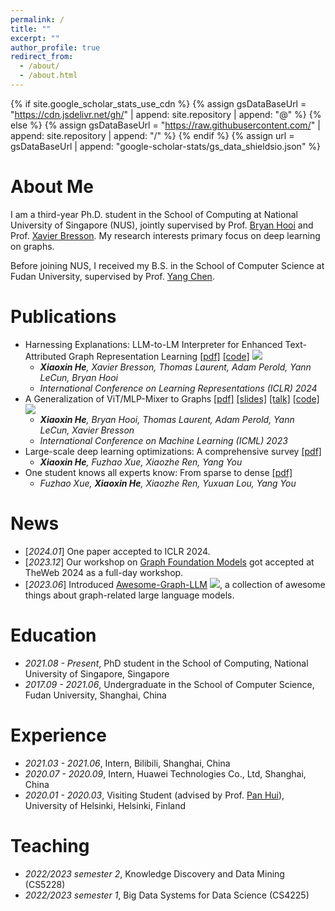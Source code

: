 ```yaml
---
permalink: /
title: ""
excerpt: ""
author_profile: true
redirect_from: 
  - /about/
  - /about.html
---
```


{% if site.google_scholar_stats_use_cdn %}
{% assign gsDataBaseUrl = "https://cdn.jsdelivr.net/gh/" | append: site.repository | append: "@" %}
{% else %}
{% assign gsDataBaseUrl = "https://raw.githubusercontent.com/" | append: site.repository | append: "/" %}
{% endif %}
{% assign url = gsDataBaseUrl | append: "google-scholar-stats/gs_data_shieldsio.json" %}

<span class='anchor' id='about-me'></span>

# About Me
I am a third-year Ph.D. student in the School of Computing at National University of Singapore (NUS), jointly supervised by Prof. [Bryan Hooi](http://bhooi.github.io/) and Prof. [Xavier Bresson](https://graphdeeplearning.github.io/authors/xavier-bresson/). My research interests primary focus on deep learning on graphs.

Before joining NUS, I received my B.S. in the School of Computer Science at Fudan University, supervised by Prof. [Yang Chen](https://chenyang03.wordpress.com/).

# Publications
- Harnessing Explanations: LLM-to-LM Interpreter for Enhanced Text-Attributed Graph Representation Learning [\[pdf\]](https://arxiv.org/pdf/2305.19523.pdf) [\[code\]](https://github.com/XiaoxinHe/TAPE) ![](https://img.shields.io/github/stars/xiaoxinhe/TAPE?style=social)
  - ***Xiaoxin He**, Xavier Bresson, Thomas Laurent, Adam Perold, Yann LeCun, Bryan Hooi*
  - *International Conference on Learning Representations (ICLR) 2024*
- A Generalization of ViT/MLP-Mixer to Graphs [\[pdf\]](https://arxiv.org/pdf/2212.13350.pdf) [\[slides\]](https://www.dropbox.com/s/2mnaiiq295bo98a/talk_IPAM_DL_molecules_25jan23.pdf) [\[talk\]](https://www.youtube.com/watch?v=RqIK_hKQYnM) [\[code\]](https://github.com/XiaoxinHe/Graph-MLPMixer) ![](https://img.shields.io/github/stars/xiaoxinhe/Graph-MLPMixer?style=social)
  - ***Xiaoxin He**, Bryan Hooi, Thomas Laurent, Adam Perold, Yann LeCun, Xavier Bresson*
  - *International Conference on Machine Learning (ICML) 2023*
- Large-scale deep learning optimizations: A comprehensive survey [\[pdf\]](https://arxiv.org/pdf/2111.00856.pdf)
  - ***Xiaoxin He**, Fuzhao Xue, Xiaozhe Ren, Yang You*
- One student knows all experts know: From sparse to dense [\[pdf\]](https://arxiv.org/pdf/2201.10890.pdf)
  - *Fuzhao Xue, **Xiaoxin He**, Xiaozhe Ren, Yuxuan Lou, Yang You*


# News
- [*2024.01*] One paper accepted to ICLR 2024.
- [*2023.12*] Our workshop on [Graph Foundation Models](https://www.www24gfm.com/) got accepted at TheWeb 2024 as a full-day workshop.
- [*2023.06*] Introduced [Awesome-Graph-LLM](https://github.com/XiaoxinHe/Awesome-Graph-LLM) ![](https://img.shields.io/github/stars/xiaoxinhe/Awesome-Graph-LLM?style=social), a collection of awesome things about graph-related large language models.


# Education
- *2021.08 - Present*, PhD student in the School of Computing, National University of Singapore, Singapore
- *2017.09 - 2021.06*, Undergraduate in the School of Computer Science, Fudan University, Shanghai, China

# Experience
- *2021.03 - 2021.06*, Intern, Bilibili, Shanghai, China
- *2020.07 - 2020.09*, Intern, Huawei Technologies Co., Ltd, Shanghai, China
- *2020.01 - 2020.03*, Visiting Student (advised by Prof. [Pan Hui](https://panhui.people.ust.hk/index.html)), University of Helsinki, Helsinki, Finland


# Teaching
- *2022/2023 semester 2*, Knowledge Discovery and Data Mining (CS5228)
- *2022/2023 semester 1*, Big Data Systems for Data Science (CS4225)
